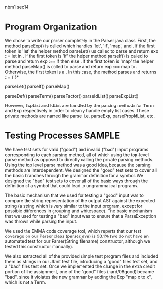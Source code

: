 nbm1
sec14

# Program Organization

We chose to write our parser completely in the Parser java class. First, the method parseExp()
is called which handles 'let', 'if', 'map', and <binary-exp>. If the first token is 'let'
the helper method parseLet() us called to parse and return exp ::= let <prop-def-list> in <exp>.
If the first token is 'if' the helper method parseIf() is called to parse and return
exp :== if <exp> then <exp> else <exp>. If the first token is 'map' the helper method parseMap()
is called to parse and return exp :== map <id-list> to <exp>. Otherwise, the first token is a
<binary-exp>. In this case, the method parses and returns <binary-exp> ::= <term> { <biop> <exp> }*

parseLet()
parseIf()
parseMap()

parseDef()
parseTerm()
parseFactor()
parseIdList()
parseExpList()

However, ExpList and IdList are handled by the parsing methods for Term and Exp respectively in order to
cleanly handle empty list cases. These private methods are named like
parse<Symbol>, i.e. parseExp, parsePropIdList, etc.


# Testing Processes SAMPLE

We have test sets for valid ("good") and invalid ("bad") input programs
corresponding to each parsing method, all of which using the top-level parse
method as opposed to directly calling the private parsing methods. Using the
top level parse method was a good idea, because the parsing methods are
interdependent. We designed the "good" test sets to cover all the basic
branches through the grammar definition for a symbol. We designed the "bad"
test sets to cover all of the basic ways through the definition of a symbol
that could lead to ungrammatical programs.

The basic mechanism that we used for testing a "good" input was to compare the
string representation of the output AST against the expected string (a string
which is very similar to the input program, except for possible differences in
grouping and whitespace). The basic mechanism that we used for testing a "bad"
input was to ensure that a ParseException was thrown while parsing the input.

We used the EMMA code coverage tool, which reports that our test coverage on
our Parser class (parser.java) is 98.1% (we do not have an automated test for
our Parser(String filename) constructor, although we tested this constructor
manually).

We also extracted all of the provided simple test program files and included
them as strings in our JUnit test file, introducing a "good" files test set,
and a "bad" files test set. Once we implemented the change in the extra credit
portion of the assignment, one of the "good" files (hard/08good) became "bad",
since it violates the new grammar by adding the Exp "map x to x", which is not
a Term.

